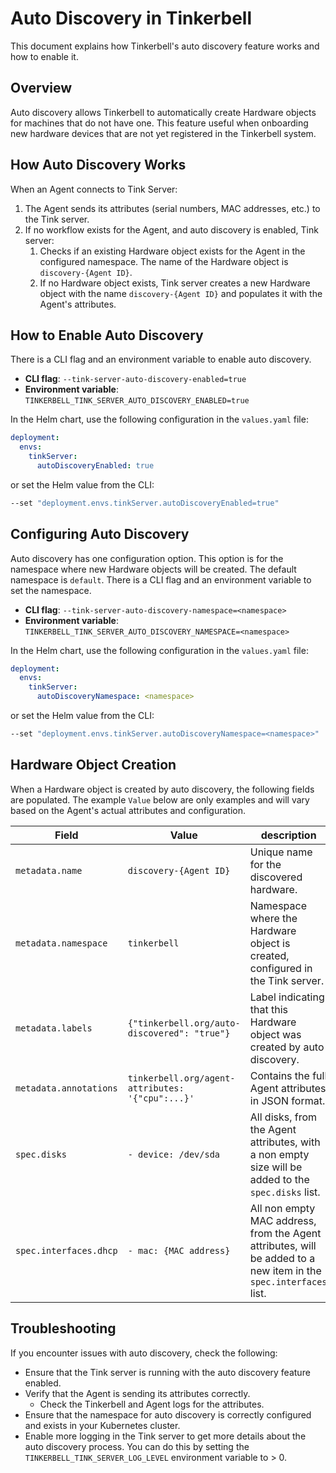 # Auto Discovery in Tinkerbell

This document explains how Tinkerbell's auto discovery feature works and how to enable it.

## Overview

Auto discovery allows Tinkerbell to automatically create Hardware objects for machines that do not have one. This feature useful when onboarding new hardware devices that are not yet registered in the Tinkerbell system.

## How Auto Discovery Works

When an Agent connects to Tink Server:

1. The Agent sends its attributes (serial numbers, MAC addresses, etc.) to the Tink server.
1. If no workflow exists for the Agent, and auto discovery is enabled, Tink server:
   1. Checks if an existing Hardware object exists for the Agent in the configured namespace. The name of the Hardware object is `discovery-{Agent ID}`.
   1. If no Hardware object exists, Tink server creates a new Hardware object with the name `discovery-{Agent ID}` and populates it with the Agent's attributes.

## How to Enable Auto Discovery

There is a CLI flag and an environment variable to enable auto discovery.

- **CLI flag**: `--tink-server-auto-discovery-enabled=true`
- **Environment variable**: `TINKERBELL_TINK_SERVER_AUTO_DISCOVERY_ENABLED=true`

In the Helm chart, use the following configuration in the `values.yaml` file:

```yaml
deployment:
  envs:
    tinkServer:
      autoDiscoveryEnabled: true
```

or set the Helm value from the CLI:

```bash
--set "deployment.envs.tinkServer.autoDiscoveryEnabled=true"
```

## Configuring Auto Discovery

Auto discovery has one configuration option. This option is for the namespace where new Hardware objects will be created. The default namespace is `default`.
There is a CLI flag and an environment variable to set the namespace.

- **CLI flag**: `--tink-server-auto-discovery-namespace=<namespace>`
- **Environment variable**: `TINKERBELL_TINK_SERVER_AUTO_DISCOVERY_NAMESPACE=<namespace>`

In the Helm chart, use the following configuration in the `values.yaml` file:

```yaml
deployment:
  envs:
    tinkServer:
      autoDiscoveryNamespace: <namespace>
```

or set the Helm value from the CLI:

```bash
--set "deployment.envs.tinkServer.autoDiscoveryNamespace=<namespace>"
```

## Hardware Object Creation

When a Hardware object is created by auto discovery, the following fields are populated. The example `Value` below are only examples and will vary based on the Agent's actual attributes and configuration.

| Field | Value | description |
|-------|-------|-------------|
| `metadata.name` | `discovery-{Agent ID}` | Unique name for the discovered hardware. |
| `metadata.namespace` | `tinkerbell` | Namespace where the Hardware object is created, configured in the Tink server. |
| `metadata.labels` | `{"tinkerbell.org/auto-discovered": "true"}` | Label indicating that this Hardware object was created by auto discovery. |
| `metadata.annotations` | `tinkerbell.org/agent-attributes: '{"cpu":...}'` | Contains the full Agent attributes in JSON format. |
| `spec.disks` | `- device: /dev/sda` | All disks, from the Agent attributes, with a non empty size will be added to the `spec.disks` list. |
| `spec.interfaces.dhcp` | `- mac: {MAC address}` | All non empty MAC address, from the Agent attributes, will be added to a new item in the `spec.interfaces` list. |

## Troubleshooting

If you encounter issues with auto discovery, check the following:

- Ensure that the Tink server is running with the auto discovery feature enabled.
- Verify that the Agent is sending its attributes correctly.
  - Check the Tinkerbell and Agent logs for the attributes.
- Ensure that the namespace for auto discovery is correctly configured and exists in your Kubernetes cluster.
- Enable more logging in the Tink server to get more details about the auto discovery process. You can do this by setting the `TINKERBELL_TINK_SERVER_LOG_LEVEL` environment variable to > 0.
